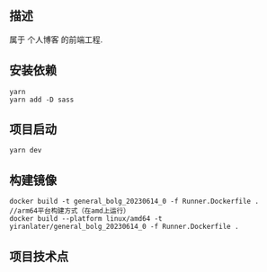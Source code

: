 ## 描述

属于 个人博客 的前端工程.

## 安装依赖

```shell
yarn
yarn add -D sass
```

## 项目启动

```shell
yarn dev
```

## 构建镜像

```shell
docker build -t general_bolg_20230614_0 -f Runner.Dockerfile .
//arm64平台构建方式（在amd上运行）
docker build --platform linux/amd64 -t yiranlater/general_bolg_20230614_0 -f Runner.Dockerfile .
```

## 项目技术点

```

```
